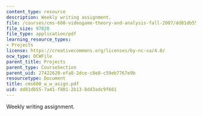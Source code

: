 ```yaml
---
content_type: resource
description: Weekly writing assignment.
file: /courses/cms-600-videogame-theory-and-analysis-fall-2007/dd81db557a41f8012b138dd3adc9f661_cms600_w_w_asign.pdf
file_size: 97820
file_type: application/pdf
learning_resource_types:
- Projects
license: https://creativecommons.org/licenses/by-nc-sa/4.0/
ocw_type: OCWFile
parent_title: Projects
parent_type: CourseSection
parent_uid: 27422620-efa8-2dce-c8e8-c59eb7767e9b
resourcetype: Document
title: cms600_w_w_asign.pdf
uid: dd81db55-7a41-f801-2b13-8dd3adc9f661
---
```

Weekly writing assignment.
